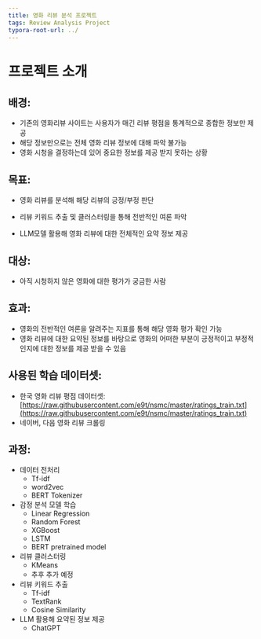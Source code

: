 ```yaml
---
title: 영화 리뷰 분석 프로젝트
tags: Review Analysis Project
typora-root-url: ../
---
```


# 프로젝트 소개



## 배경:

- 기존의 영화리뷰 사이트는 사용자가 매긴 리뷰 평점을 통계적으로 종합한 정보만 제공
- 해당 정보만으로는 전체 영화 리뷰 정보에 대해 파악 불가능
- 영화 시청을 결정하는데 있어 중요한 정보를 제공 받지 못하는 상황



## 목표:

- 영화 리뷰를 분석해 해당 리뷰의 긍정/부정 판단

- 리뷰 키워드 추출 및 클러스터링을 통해 전반적인 여론 파악

- LLM모델 활용해 영화 리뷰에 대한 전체적인 요약 정보 제공

  

## 대상:

- 아직 시청하지 않은 영화에 대한 평가가 궁금한 사람

  

## 효과:

- 영화의 전반적인 여론을 알려주는 지표를 통해 해당 영화 평가 확인 가능
- 영화 리뷰에 대한 요약된 정보를 바탕으로 영화의 어떠한 부분이 긍정적이고 부정적인지에 대한 정보를 제공 받을 수 있음



## 사용된 학습 데이터셋:

- 한국 영화 리뷰 평점 데이터셋: [https://raw.githubusercontent.com/e9t/nsmc/master/ratings_train.txt](https://raw.githubusercontent.com/e9t/nsmc/master/ratings_train.txt)
- 네이버, 다음 영화 리뷰 크롤링



## 과정:

- 데이터 전처리
  - Tf-idf
  - word2vec
  - BERT Tokenizer
- 감정 분석 모델 학습
  - Linear Regression
  - Random Forest
  - XGBoost
  - LSTM
  - BERT pretrained model
- 리뷰 클러스터링
  - KMeans
  - 추후 추가 예정
- 리뷰 키워드 추출
  - Tf-idf
  - TextRank
  - Cosine Similarity
- LLM 활용해 요약된 정보 제공
  - ChatGPT
